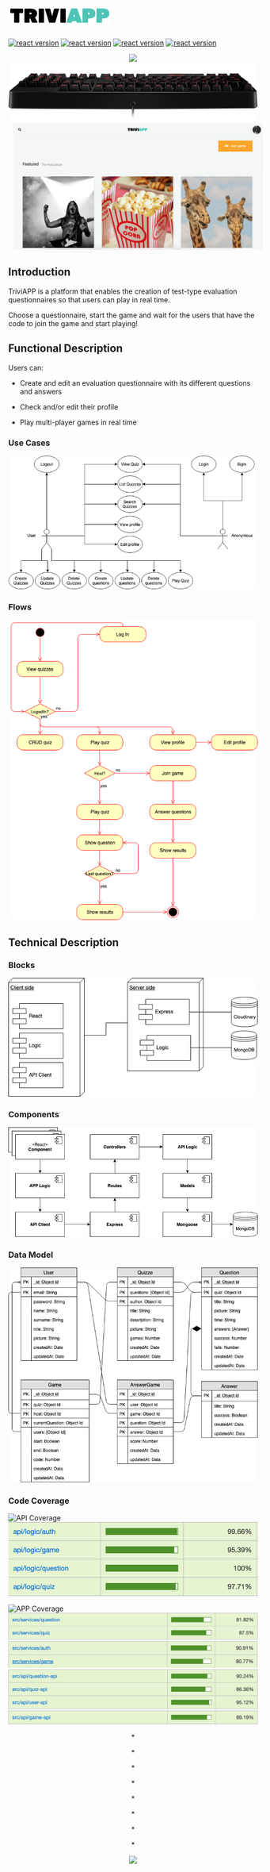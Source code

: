 # ![Use Cases](images/triviapp.png)

[![react version](https://img.shields.io/badge/react-16.8.3-blue.svg)](https://www.npmjs.com/package/react/v/16.8.3) 
[![react version](https://img.shields.io/badge/express-4.16.4-green.svg)](https://www.npmjs.com/package/express/v/4.16.4) 
[![react version](https://img.shields.io/badge/socket.io-2.2.0-black.svg)](https://www.npmjs.com/package/socket.io/v/2.2.0) 
[![react version](https://img.shields.io/badge/mongoose-5.4.19-red.svg)](https://www.npmjs.com/package/mongoose/v/5.4.19) 


<p align="center">
<img src="https://media.giphy.com/media/SV09Wp6hvMW7m/giphy.gif" >
<img src="images/keyboard.png" >

<img src="images/captura.png" style="margin: 0px 10px; 60px 0px">
</p>

## Introduction

TriviAPP is a platform that enables the creation of test-type evaluation questionnaires so that users can play in real time.

Choose a questionnaire, start the game and wait for the users that have the code to join the game and start playing!


## Functional Description
Users can:

* Create and edit an evaluation questionnaire with its different questions and answers
* Check and/or edit their profile

* Play multi-player games in real time

### Use Cases

![Use Cases](images/use-cases.png)

### Flows

![Flows](images/flows.png)


## Technical Description

### Blocks

![Blocks](images/block.png)

### Components

![Components](images/components.png)

### Data Model

![Data Model](images/data-model.png)

### Code Coverage

![API Coverage](https://img.shields.io/badge/API%20coverage-98.19-green.svg)
![API code coverage](images/api-coverage.png)

![APP Coverage](https://img.shields.io/badge/APP%20coverage-87.73-green.svg)
![APP code coverage](images/api-coverage1.png)
![APP code coverage](images/api-coverage4.png)
![APP code coverage](images/api-coverage2.png)
![APP code coverage](images/api-coverage3.png)

<p align="center">
* 
</p>
<p align="center">
* 
</p>
<p align="center">
* 
</p>
<p align="center">
* 
</p>
<p align="center">
* 
</p>
<p align="center">
* 
</p>
<p align="center">
* 
</p>
<p align="center">
* 
</p>

<p align="center">
<img src="https://media.giphy.com/media/3oEjHGr1Fhz0kyv8Ig/giphy.gif">

